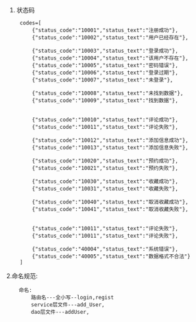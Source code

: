 1. 状态码

        codes=[
            {"status_code":"10001","status_text":"注册成功"},
            {"status_code":"10002","status_text":"用户已经存在"},

            {"status_code":"10003","status_text":"登录成功"},
            {"status_code":"10004","status_text":"该用户不存在"},
            {"status_code":"10005","status_text":"密码错误"},
            {"status_code":"10006","status_text":"登录过期"},
            {"status_code":"10007","status_text":"未登录"},

            {"status_code":"10008","status_text":"未找到数据"},
            {"status_code":"10009","status_text":"找到数据"},


            {"status_code":"10010","status_text":"评论成功"},
            {"status_code":"10011","status_text":"评论失败"},

            {"status_code":"10012","status_text":"添加信息成功"},
            {"status_code":"10013","status_text":"添加信息失败"},

            {"status_code":"10020","status_text":"预约成功"},
            {"status_code":"10021","status_text":"预约失败"},

            {"status_code":"10030","status_text":"收藏成功"},
            {"status_code":"10031","status_text":"收藏失败"},

            {"status_code":"10040","status_text":"取消收藏成功"},
            {"status_code":"10041","status_text":"取消收藏失败"},


            {"status_code":"10011","status_text":"评论失败"},
            {"status_code":"10011","status_text":"评论失败"},

            {"status_code":"40004","status_text":"系统错误"},
            {"status_code":"40005","status_text":"数据格式不合法"}
        ]

2.命名规范:

        命名:
            路由名---全小写--login,regist
            service层文件---add_User,
            dao层文件---addUser,
